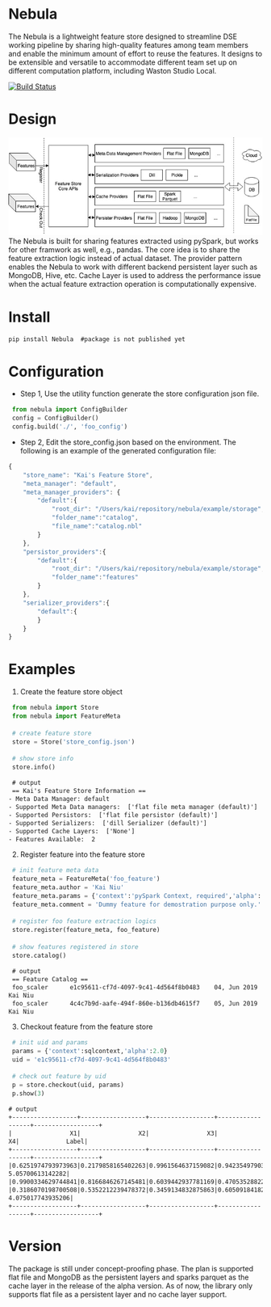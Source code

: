 # Nebula
The Nebula is a lightweight feature store designed to streamline DSE working pipeline by sharing high-quality features among team members and enable the minimum amount of effort to reuse the features. It designs to be extensible and versatile to accommodate different team set up on different computation platform, including Waston Studio Local.

[![Build Status](https://travis.ibm.com/Kai-Niu/nebula.svg?token=uqbL1pAUo2sCHeqp1yJV&branch=master)](https://travis.ibm.com/Kai-Niu/nebula)

# Design
<img style="float: center;" src="docs/diagrams/nebula_design_diagram.jpg">
The Nebula is built for sharing features extracted using pySpark, but works for other framwork as well, e.g., pandas. The core idea is to share the feature extraction logic instead of actual dataset. The provider pattern enables the Nebula to work with different backend persistent layer such as MongoDB, Hive, etc. Cache Layer is used to address the performance issue when the actual feature extraction operation is computationally expensive.

# Install
```
pip install Nebula  #package is not published yet
```

# Configuration
* Step 1, Use the utility function generate the store configuration json file.
```python
 from nebula import ConfigBuilder
 config = ConfigBuilder()
 config.build('./', 'foo_config')
```

* Step 2, Edit the store_config.json based on the environment. The following is an example of the generated configuration file:

```javascript
{
    "store_name": "Kai's Feature Store",
    "meta_manager": "default",
    "meta_manager_providers": {
        "default":{
            "root_dir": "/Users/kai/repository/nebula/example/storage",
            "folder_name":"catalog",
            "file_name":"catalog.nbl"
        }
    },
    "persistor_providers":{
        "default":{
            "root_dir": "/Users/kai/repository/nebula/example/storage",
            "folder_name":"features"
        }
    },
    "serializer_providers":{
        "default":{
        }
    }
}
```

# Examples

1. Create the feature store object

```python
 from nebula import Store
 from nebula import FeatureMeta
 
 # create feature store
 store = Store('store_config.json')
 
 # show store info
 store.info()
```
```
 # output
 == Kai's Feature Store Information ==
- Meta Data Manager: default
- Supported Meta Data managers:  ['flat file meta manager (default)']
- Supported Persistors:  ['flat file persistor (default)']
- Supported Serializers:  ['dill Serializer (default)']
- Supported Cache Layers:  ['None']
- Features Available:  2
```

2. Register feature into the feature store

``` python
 # init feature meta data
 feature_meta = FeatureMeta('foo_feature')
 feature_meta.author = 'Kai Niu'
 feature_meta.params = {'context':'pySpark Context, required','alpha':'the ceof of foo transform,optional'}
 feature_meta.comment = 'Dummy feature for demostration purpose only.'
 
 # register foo feature extraction logics
 store.register(feature_meta, foo_feature)
 
 # show features registered in store
 store.catalog()
```
```
 # output
 == Feature Catalog ==
 foo_scaler 	 e1c95611-cf7d-4097-9c41-4d564f8b0483 	 04, Jun 2019 	 Kai Niu
 foo_scaler 	 4c4c7b9d-aafe-494f-860e-b136db4615f7 	 05, Jun 2019 	 Kai Niu
```

3. Checkout feature from the feature store

``` python
 # init uid and params
 params = {'context':sqlcontext,'alpha':2.0}
 uid = 'e1c95611-cf7d-4097-9c41-4d564f8b0483'
 
 # check out feature by uid
 p = store.checkout(uid, params)
 p.show(3)
```
```
# output
+------------------+------------------+------------------+------------------+------------------+
|                X1|                X2|                X3|                X4|             Label|
+------------------+------------------+------------------+------------------+------------------+
|0.6251974793973963|0.2179858165402263|0.9961564637159082|0.9423549790353055|  5.05700613142282|
|0.9900334629744841|0.8166846267145481|0.6039442937781169|0.4705352882294497|6.9252293085928445|
|0.3186070198700508|0.5352212239478372|0.3459134832875863|0.6050918418285824| 4.075017743935206|
+------------------+------------------+------------------+------------------+------------------+
```

# Version
The package is still under concept-proofing phase. The plan is supported flat file and MongoDB as the persistent layers and sparks parquet as the cache layer in the release of the alpha version. As of now, the library only supports flat file as a persistent layer and no cache layer support.
